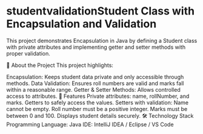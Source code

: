 # studentvalidationStudent Class with Encapsulation and Validation
This project demonstrates Encapsulation in Java by defining a Student class with private attributes and implementing getter and setter methods with proper validation.

📝 About the Project
This project highlights:

Encapsulation: Keeps student data private and only accessible through methods.
Data Validation: Ensures roll numbers are valid and marks fall within a reasonable range.
Getter & Setter Methods: Allows controlled access to attributes.
🚀 Features
Private attributes: name, rollNumber, and marks.
Getters to safely access the values.
Setters with validation:
Name cannot be empty.
Roll number must be a positive integer.
Marks must be between 0 and 100.
Displays student details securely.
🛠️ Technology Stack
Programming Language: Java
IDE: IntelliJ IDEA / Eclipse / VS Code
